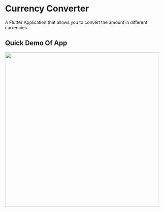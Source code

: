 # Currency Converter

A Flutter Application that allows you to convert the amount in different currencies.

## Quick Demo Of App

<img style="float: left;" src="/currency.gif"  height="500"/>

